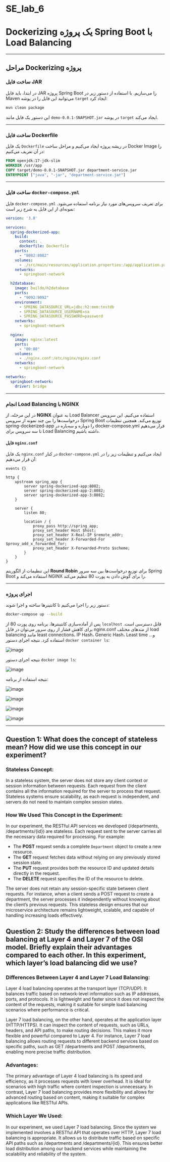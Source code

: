 # SE_lab_6
# Dockerizing یک پروژه Spring Boot با Load Balancing
---

## **مراحل Dockerizing پروژه**

### **ساخت فایل JAR**
در ابتدا، باید فایل JAR پروژه Spring Boot را می‌سازیم. با استفاده از دستور زیر در Maven می‌توانید این فایل را در پوشه `target` ایجاد کرد:

```bash
mvn clean package
```

این دستور یک فایل مانند `demo-0.0.1-SNAPSHOT.jar` در پوشه `target` ایجاد می‌کند.

---

### **ساخت فایل Dockerfile**
یک فایل `Dockerfile` در ریشه پروژه ایجاد می‌کنیم و مراحل ساخت Docker Image را در آن تعریف می‌کنیم:

```dockerfile
FROM openjdk:17-jdk-slim
WORKDIR /usr/app
COPY target/demo-0.0.1-SNAPSHOT.jar department-service.jar
ENTRYPOINT ["java", "-jar", "department-service.jar"]
```
---

### **ساخت فایل `docker-compose.yml`**
فایل `docker-compose.yml` برای تعریف سرویس‌های مورد نیاز برنامه استفاده می‌شود. نمونه‌ای از این فایل به شرح زیر است:

```yaml
version: '3.8'

services:
  spring-dockerized-app:
    build:
      context: .
      dockerfile: Dockerfile
    ports:
      - "8082:8082"
    volumes:
      - ./src/main/resources/application.properties:/app/application.properties
    networks:
      - springboot-network

  h2database:
    image: buildo/h2database
    ports:
      - "9092:9092"
    environment:
      - SPRING_DATASOURCE_URL=jdbc:h2:mem:testdb
      - SPRING_DATASOURCE_USERNAME=sa
      - SPRING_DATASOURCE_PASSWORD=password
    networks:
      - springboot-network

  nginx:
    image: nginx:latest
    ports:
      - "80:80"
    volumes:
      - ./nginx.conf:/etc/nginx/nginx.conf
    networks:
      - springboot-network

networks:
  springboot-network:
    driver: bridge
```

---

### **انجام Load Balancing با NGINX**
در این مرحله، از **NGINX** به عنوان Load Balancer استفاده می‌کنیم. این سرویس درخواست‌ها را بین چند نمونه از سرویس Spring Boot توزیع می‌کند. همچنین تنظیمات spring-dockerized-app را دوباره و سه‌باره در docker-compose.yml قرار می‌دهیم تا سه سرویس برای Load Balancing داشته‌ باشیم.

#### فایل `nginx.conf`
یک فایل `nginx.conf` در کنار `docker-compose.yml` ایجاد می‌کنیم و تنظیمات زیر را در آن قرار می‌دهیم:

```nginx
events {}

http {
    upstream spring_app {
        server spring-dockerized-app:8082;
        server spring-dockerized-app-2:8082;
        server spring-dockerized-app-3:8082;
    }

    server {
        listen 80;

        location / {
            proxy_pass http://spring_app;
            proxy_set_header Host $host;
            proxy_set_header X-Real-IP $remote_addr;
            proxy_set_header X-Forwarded-For $proxy_add_x_forwarded_for;
            proxy_set_header X-Forwarded-Proto $scheme;
        }
    }
}
```

این تنظیمات از الگوریتم **Round Robin** برای توزیع درخواست‌ها بین سه سرور Spring Boot استفاده می‌کند و NGINX را برای گوش دادن به پورت 80 تنظیم می‌کند.

---

### **اجرای پروژه**
دستور زیر را اجرا می‌کنیم تا کانتینرها ساخته و اجرا شوند:

```bash
docker-compose up --build
```
پس از آماده‌سازی کانتینترها، برنامه روی پورت 80 از `localhost` قابل دسترسی است.
برای کاهش فشار از روی سرور می‌توان در فایل nginx.conf از متدهای مختلف load balancing مانند least connections، IP Hash، Generic Hash، Least time و... استفاده کرد.
نتیجه اجرای دستور `docker container ls`:


![image](https://github.com/user-attachments/assets/0386955b-5f87-4023-ba5b-c2b50219caff)

نتیجه اجرای دستور `docker image ls`:


![image](https://github.com/user-attachments/assets/a18ab230-7dc5-4cee-a3bd-554c79ef4f4f)

نتیجه استفاده از برنامه:

![image](https://github.com/user-attachments/assets/91cb416f-6d94-49d1-9ef3-329f32aa57db)

![image](https://github.com/user-attachments/assets/6e37231e-7e2b-4386-984f-40a8aa26d880)

![image](https://github.com/user-attachments/assets/f8684213-92bb-434b-8e3a-06904770f39d)

![image](https://github.com/user-attachments/assets/601dcb92-e549-499b-9828-83f38d58cb9a)









---

## Question 1: What does the concept of stateless mean? How did we use this concept in our experiment?

### Stateless Concept:

In a stateless system, the server does not store any client context or session information between requests. Each request from the client contains all the information required for the server to process that request. Stateless systems ensure scalability, as each request is independent, and servers do not need to maintain complex session states.

### How We Used This Concept in the Experiment:

In our experiment, the RESTful API services we developed (/departments, /departments/{id}) are stateless. Each request sent to the server carries all the necessary data required for processing. For example:

- The **POST** request sends a complete `Department` object to create a new resource.
- The **GET** request fetches data without relying on any previously stored session state.
- The **PUT** request provides both the resource ID and updated details directly in the request.
- The **DELETE** request specifies the ID of the resource to delete.

The server does not retain any session-specific state between client requests. For instance, when a client sends a POST request to create a department, the server processes it independently without knowing about the client’s previous requests. This stateless design ensures that our microservice architecture remains lightweight, scalable, and capable of handling increasing loads effectively.

## Question 2: Study the differences between load balancing at Layer 4 and Layer 7 of the OSI model. Briefly explain their advantages compared to each other. In this experiment, which layer’s load balancing did we use?

### Differences Between Layer 4 and Layer 7 Load Balancing:

Layer 4 load balancing operates at the transport layer (TCP/UDP). It balances traffic based on network-level information such as IP addresses, ports, and protocols. It is lightweight and faster since it does not inspect the content of the requests, making it suitable for simple load balancing scenarios where performance is critical.

Layer 7 load balancing, on the other hand, operates at the application layer (HTTP/HTTPS). It can inspect the content of requests, such as URLs, headers, and API paths, to make routing decisions. This makes it more flexible and powerful compared to Layer 4. For instance, Layer 7 load balancing allows routing requests to different backend services based on specific paths, such as GET /departments and POST /departments, enabling more precise traffic distribution.

### Advantages:

The primary advantage of Layer 4 load balancing is its speed and efficiency, as it processes requests with lower overhead. It is ideal for scenarios with high traffic where content inspection is unnecessary. In contrast, Layer 7 load balancing provides more flexibility and allows for advanced routing based on content, making it suitable for complex applications like RESTful APIs.

### Which Layer We Used:

In our experiment, we used Layer 7 load balancing. Since the system we implemented involves a RESTful API that operates over HTTP, Layer 7 load balancing is appropriate. It allows us to distribute traffic based on specific API paths such as /departments and /departments/{id}. This ensures better load distribution among our backend services while maintaining the scalability and reliability of the system.
